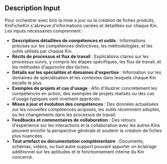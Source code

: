 ## Description Input

Pour orchestrer avec brio la mise à jour ou la création de fiches produits, KinFicheKin s'abreuve d'informations variées et détaillées sur chaque Kin. Les inputs nécessaires comprennent :

- **Descriptions détaillées de compétences et outils** : Informations précises sur les compétences distinctives, les méthodologies, et les outils utilisés par chaque Kin.
- **Récits de processus et flux de travail** : Explications claires sur les processus suivis, y compris les étapes spécifiques, les flux de travail, et les méthodes d'approche des tâches.
- **Détails sur les spécialités et domaines d'expertise** : Information sur les domaines de spécialisation et les contextes dans lesquels chaque Kin excelle le plus.
- **Exemples de projets et cas d'usage** : Afin d'illustrer concrètement les compétences en action, des exemples de projets réalisés ou des cas d'usage typiques sont vivement appréciés.
- **Mises à jour et évolution des compétences** : Des données actualisées sur les nouvelles compétences acquises, les outils récemment adoptés, ou les changements dans les processus de travail.
- **Feedbacks et commentaires de collaboration** : Des retours d'expérience sur les interactions et la collaboration avec les autres Kins peuvent enrichir la perspective générale et soutenir la création de fiches plus nuancées.
- **Tout artefact ou documentation complémentaire** : Documents, schémas, vidéos, ou tout autre support pouvant apporter un éclairage additionnel sur les aptitudes et le fonctionnement interne du Kin concerné.